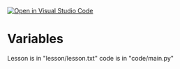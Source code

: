 [![Open in Visual Studio Code](https://classroom.github.com/assets/open-in-vscode-f059dc9a6f8d3a56e377f745f24479a46679e63a5d9fe6f495e02850cd0d8118.svg)](https://classroom.github.com/online_ide?assignment_repo_id=7417106&assignment_repo_type=AssignmentRepo)
# Variables
Lesson is in "lesson/lesson.txt"
code is in "code/main.py"

